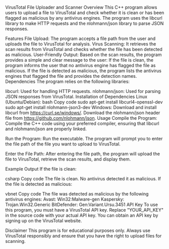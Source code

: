 VirusTotal File Uploader and Scanner
Overview
This C++ program allows users to upload a file to VirusTotal and check whether it is clean or has been flagged as malicious by any antivirus engines. The program uses the libcurl library to make HTTP requests and the nlohmann/json library to parse JSON responses.

Features
File Upload: The program accepts a file path from the user and uploads the file to VirusTotal for analysis.
Virus Scanning: It retrieves the scan results from VirusTotal and checks whether the file has been detected as malicious.
User-Friendly Output: Based on the scan results, the program provides a simple and clear message to the user:
If the file is clean, the program informs the user that no antivirus engine has flagged the file as malicious.
If the file is detected as malicious, the program lists the antivirus engines that flagged the file and provides the detection names.
Dependencies
The program relies on the following libraries:

libcurl: Used for handling HTTP requests.
nlohmann/json: Used for parsing JSON responses from VirusTotal.
Installation of Dependencies
Linux (Ubuntu/Debian):
bash
Copy code
sudo apt-get install libcurl4-openssl-dev
sudo apt-get install nlohmann-json3-dev
Windows:
Download and install libcurl from https://curl.se/windows/.
Download the nlohmann/json header file from https://github.com/nlohmann/json.
Usage
Compile the Program: Compile the C++ code using your preferred compiler, ensuring that libcurl and nlohmann/json are properly linked.

Run the Program: Run the executable. The program will prompt you to enter the file path of the file you want to upload to VirusTotal.

Enter the File Path: After entering the file path, the program will upload the file to VirusTotal, retrieve the scan results, and display them.

Example Output
If the file is clean:

csharp
Copy code
The file is clean. No antivirus detected it as malicious.
If the file is detected as malicious:

vbnet
Copy code
The file was detected as malicious by the following antivirus engines:
Avast: Win32:Malware-gen
Kaspersky: Trojan.Win32.Generic
BitDefender: Gen:Variant.Ursu.3451
API Key
To use this program, you must have a VirusTotal API key. Replace "YOUR_API_KEY" in the source code with your actual API key. You can obtain an API key by signing up on the VirusTotal website.

Disclaimer
This program is for educational purposes only. Always use VirusTotal responsibly and ensure that you have the right to upload files for scanning.

